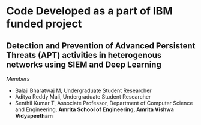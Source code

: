 # Code Developed as a part of IBM funded project
## Detection and Prevention of Advanced Persistent Threats (APT) activities in heterogenous networks using SIEM and Deep Learning
*Members*
 - Balaji Bharatwaj M, Undergraduate Student Researcher
 - Aditya Reddy Mali, Undergraduate Student Researcher
 - Senthil Kumar T, Associate Professor, Department of Computer Science and Engineering, **Amrita School of Engineering, Amrita Vishwa Vidyapeetham**
